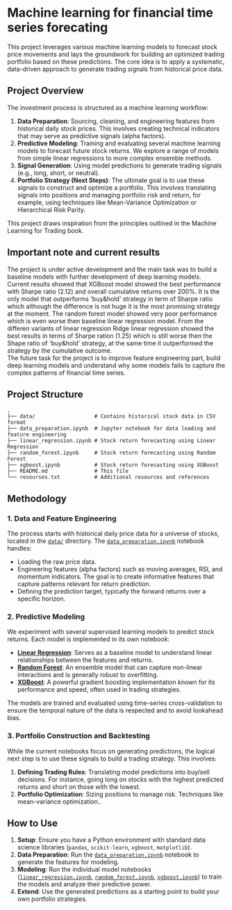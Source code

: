 # Machine learning for financial time series forecating

This project leverages various machine learning models to forecast stock price movements and lays the groundwork for building an optimized trading portfolio based on these predictions. The core idea is to apply a systematic, data-driven approach to generate trading signals from historical price data.

## Project Overview

The investment process is structured as a machine learning workflow:

1.  **Data Preparation**: Sourcing, cleaning, and engineering features from historical daily stock prices. This involves creating technical indicators that may serve as predictive signals (alpha factors).
2.  **Predictive Modeling**: Training and evaluating several machine learning models to forecast future stock returns. We explore a range of models from simple linear regressions to more complex ensemble methods.
3.  **Signal Generation**: Using model predictions to generate trading signals (e.g., long, short, or neutral).
4.  **Portfolio Strategy (Next Steps)**: The ultimate goal is to use these signals to construct and optimize a portfolio. This involves translating signals into positions and managing portfolio risk and return, for example, using techniques like Mean-Variance Optimization or Hierarchical Risk Parity.

This project draws inspiration from the principles outlined in the Machine Learning for Trading book.

## Important note and current results
The project is under active development and the main task was to build a baseline models with further development of deep learning models.   
Current results showed that XGBoost model showed the best performance with Sharpe ratio (2.12) and overall cumulative returns over 200%. It is the only model that outperforms 'buy&hold' strategy in term of Sharpe ratio which although the difference is not huge it is the most promising strategy at the moment. The random forest model showed very poor performance which is even worse then baseline linear regression model. From the differen variants of linear regression Ridge linear regression showed the best results in terms of Sharpe ration (1.25) which is still worse then the Shape ratio of 'buy&hold' strategy, at the same time it outperformed the strategy by the cumulative outcome.    
The future task for the project is to improve feature engineering part, build deep learning models and understand why some models fails to capture the complex patterns of financial time series. 

## Project Structure

```
.
├── data/                   # Contains historical stock data in CSV format
├── data_preparation.ipynb  # Jupyter notebook for data loading and feature engineering
├── linear_regression.ipynb # Stock return forecasting using Linear Regression
├── random_forest.ipynb     # Stock return forecasting using Random Forest
├── xgboost.ipynb           # Stock return forecasting using XGBoost
├── README.md               # This file
└── resourses.txt           # Additional resources and references
```

## Methodology

### 1. Data and Feature Engineering

The process starts with historical daily price data for a universe of stocks, located in the [`data/`](time_series_forecasting/data/) directory. The [`data_preparation.ipynb`](time_series_forecasting/data_preparation.ipynb) notebook handles:
- Loading the raw price data.
- Engineering features (alpha factors) such as moving averages, RSI, and momentum indicators. The goal is to create informative features that capture patterns relevant for return prediction.
- Defining the prediction target, typically the forward returns over a specific horizon.

### 2. Predictive Modeling

We experiment with several supervised learning models to predict stock returns. Each model is implemented in its own notebook:

- **[Linear Regression](time_series_forecasting/linear_regression.ipynb)**: Serves as a baseline model to understand linear relationships between the features and returns.
- **[Random Forest](time_series_forecasting/random_forest.ipynb)**: An ensemble model that can capture non-linear interactions and is generally robust to overfitting.
- **[XGBoost](time_series_forecasting/xgboost.ipynb)**: A powerful gradient boosting implementation known for its performance and speed, often used in trading strategies.

The models are trained and evaluated using time-series cross-validation to ensure the temporal nature of the data is respected and to avoid lookahead bias.

### 3. Portfolio Construction and Backtesting

While the current notebooks focus on generating predictions, the logical next step is to use these signals to build a trading strategy. This involves:

1.  **Defining Trading Rules**: Translating model predictions into buy/sell decisions. For instance, going long on stocks with the highest predicted returns and short on those with the lowest.
2.  **Portfolio Optimization**: Sizing positions to manage risk. Techniques like mean-variance optimization..

## How to Use

1.  **Setup**: Ensure you have a Python environment with standard data science libraries (`pandas`, `scikit-learn`, `xgboost`, `matplotlib`).
2.  **Data Preparation**: Run the [`data_preparation.ipynb`](time_series_forecasting/data_preparation.ipynb) notebook to generate the features for modeling.
3.  **Modeling**: Run the individual model notebooks ([`linear_regression.ipynb`](time_series_forecasting/linear_regression.ipynb), [`random_forest.ipynb`](time_series_forecasting/random_forest.ipynb), [`xgboost.ipynb`](time_series_forecasting/xgboost.ipynb)) to train the models and analyze their predictive power.
4.  **Extend**: Use the generated predictions as a starting point to build your own portfolio strategies.